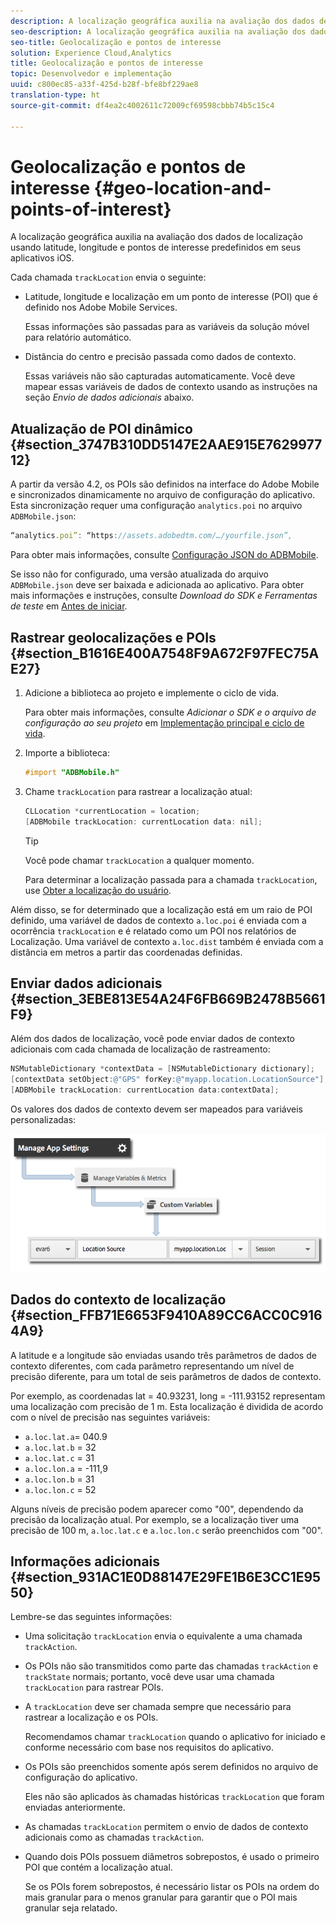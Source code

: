 ```yaml
---
description: A localização geográfica auxilia na avaliação dos dados de localização usando latitude, longitude e pontos de interesse predefinidos em seus aplicativos iOS.
seo-description: A localização geográfica auxilia na avaliação dos dados de localização usando latitude, longitude e pontos de interesse predefinidos em seus aplicativos iOS.
seo-title: Geolocalização e pontos de interesse
solution: Experience Cloud,Analytics
title: Geolocalização e pontos de interesse
topic: Desenvolvedor e implementação
uuid: c800ec85-a33f-425d-b28f-bfe8bf229ae8
translation-type: ht
source-git-commit: df4ea2c4002611c72009cf69598cbbb74b5c15c4

---
```



# Geolocalização e pontos de interesse {#geo-location-and-points-of-interest}

A localização geográfica auxilia na avaliação dos dados de localização usando latitude, longitude e pontos de interesse predefinidos em seus aplicativos iOS.

Cada chamada `trackLocation` envia o seguinte:

* Latitude, longitude e localização em um ponto de interesse (POI) que é definido nos Adobe Mobile Services.

   Essas informações são passadas para as variáveis da solução móvel para relatório automático.

* Distância do centro e precisão passada como dados de contexto.

   Essas variáveis não são capturadas automaticamente. Você deve mapear essas variáveis de dados de contexto usando as instruções na seção *Envio de dados adicionais* abaixo.

## Atualização de POI dinâmico {#section_3747B310DD5147E2AAE915E762997712}

A partir da versão 4.2, os POIs são definidos na interface do Adobe Mobile e sincronizados dinamicamente no arquivo de configuração do aplicativo. Esta sincronização requer uma configuração `analytics.poi` no arquivo `ADBMobile.json`:

```js
“analytics.poi”: “https://assets.adobedtm.com/…/yourfile.json”,
```

Para obter mais informações, consulte [Configuração JSON do ADBMobile](/help/ios/configuration/json-config/json-config.md).

Se isso não for configurado, uma versão atualizada do arquivo `ADBMobile.json` deve ser baixada e adicionada ao aplicativo. Para obter mais informações e instruções, consulte *Download do SDK e Ferramentas de teste* em [Antes de iniciar](/help/ios/getting-started/requirements.md).

## Rastrear geolocalizações e POIs {#section_B1616E400A7548F9A672F97FEC75AE27}

1. Adicione a biblioteca ao projeto e implemente o ciclo de vida.

   Para obter mais informações, consulte *Adicionar o SDK e o arquivo de configuração ao seu projeto* em [Implementação principal e ciclo de vida](/help/ios/getting-started/dev-qs.md).
1. Importe a biblioteca:

   ```objective-c
   #import "ADBMobile.h"
   ```

1. Chame `trackLocation` para rastrear a localização atual:

   ```objective-c
   CLLocation *currentLocation = location; 
   [ADBMobile trackLocation: currentLocation data: nil]; 
   ```

   >[!TIP]
   >
   >Você pode chamar `trackLocation` a qualquer momento.

   Para determinar a localização passada para a chamada `trackLocation`, use [Obter a localização do usuário](https://developer.apple.com/Library/ios/documentation/UserExperience/Conceptual/LocationAwarenessPG/CoreLocation/CoreLocation.html).

Além disso, se for determinado que a localização está em um raio de POI definido, uma variável de dados de contexto `a.loc.poi` é enviada com a ocorrência `trackLocation` e é relatado como um POI nos relatórios de Localização. Uma variável de contexto `a.loc.dist` também é enviada com a distância em metros a partir das coordenadas definidas.

## Enviar dados adicionais {#section_3EBE813E54A24F6FB669B2478B5661F9}

Além dos dados de localização, você pode enviar dados de contexto adicionais com cada chamada de localização de rastreamento:

```objective-c
NSMutableDictionary *contextData = [NSMutableDictionary dictionary]; 
[contextData setObject:@"GPS" forKey:@"myapp.location.LocationSource"]; 
[ADBMobile trackLocation: currentLocation data:contextData];
```

Os valores dos dados de contexto devem ser mapeados para variáveis personalizadas:

![](assets/map-location-context-data.png)

## Dados do contexto de localização {#section_FFB71E6653F9410A89CC6ACC0C9164A9}

A latitude e a longitude são enviadas usando três parâmetros de dados de contexto diferentes, com cada parâmetro representando um nível de precisão diferente, para um total de seis parâmetros de dados de contexto.

Por exemplo, as coordenadas lat = 40.93231, long = -111.93152 representam uma localização com precisão de 1 m. Esta localização é dividida de acordo com o nível de precisão nas seguintes variáveis:

* `a.loc.lat.a`= 040.9
* `a.loc.lat.b` = 32
* `a.loc.lat.c` = 31
* `a.loc.lon.a` = -111,9
* `a.loc.lon.b` = 31
* `a.loc.lon.c` = 52

Alguns níveis de precisão podem aparecer como "00", dependendo da precisão da localização atual. Por exemplo, se a localização tiver uma precisão de 100 m, `a.loc.lat.c` e `a.loc.lon.c` serão preenchidos com "00".

## Informações adicionais {#section_931AC1E0D88147E29FE1B6E3CC1E9550}

Lembre-se das seguintes informações:

* Uma solicitação `trackLocation` envia o equivalente a uma chamada `trackAction`.

* Os POIs não são transmitidos como parte das chamadas `trackAction` e `trackState` normais; portanto, você deve usar uma chamada `trackLocation` para rastrear POIs.

* A `trackLocation` deve ser chamada sempre que necessário para rastrear a localização e os POIs.

   Recomendamos chamar `trackLocation` quando o aplicativo for iniciado e conforme necessário com base nos requisitos do aplicativo.

* Os POIs são preenchidos somente após serem definidos no arquivo de configuração do aplicativo.

   Eles não são aplicados às chamadas históricas `trackLocation` que foram enviadas anteriormente.
* As chamadas `trackLocation` permitem o envio de dados de contexto adicionais como as chamadas `trackAction`.

* Quando dois POIs possuem diâmetros sobrepostos, é usado o primeiro POI que contém a localização atual.

   Se os POIs forem sobrepostos, é necessário listar os POIs na ordem do mais granular para o menos granular para garantir que o POI mais granular seja relatado.

